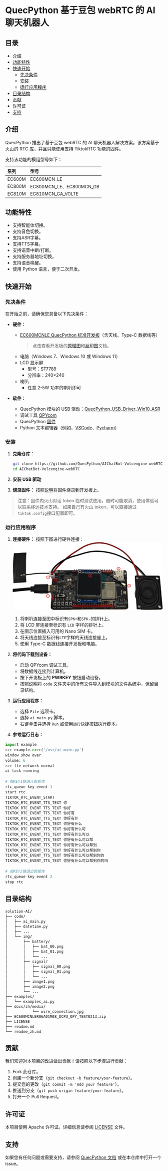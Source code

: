 # QuecPython 基于豆包 webRTC 的 AI 聊天机器人

## 目录

- [介绍](#介绍)
- [功能特性](#功能特性)
- [快速开始](#快速开始)
  - [先决条件](#先决条件)
  - [安装](#安装)
  - [运行应用程序](#运行应用程序)
- [目录结构](#目录结构)
- [贡献](#贡献)
- [许可证](#许可证)
- [支持](#支持)

## 介绍

QuecPython 推出了基于豆包 webRTC 的 AI 聊天机器人解决方案。该方案基于火山的 RTC 库，并且只能使用支持 TiktokRTC 功能的固件。

支持该功能的模组型号如下：

| 系列   | 型号                                                         |
| :----- | :----------------------------------------------------------- |
| EC600M | EC600MCN_LE                                                  |
| EC800M | EC800MCN_LE、EC800MCN_GB                                     |
| EG810M | EG810MCN_GA_VOLTE                                            |

## 功能特性

- 支持智能体切换。
- 支持音色切换。
- 支持ASR字幕。
- 支持TTS字幕。
- 支持语音中断/打断。
- 支持服务器地址切换。
- 支持语音唤醒。
- 使用 Python 语言，便于二次开发。

## 快速开始

### 先决条件

在开始之前，请确保您具备以下先决条件：

- **硬件：**
  - [EC600MCNLE QuecPython 标准开发板](https://python.quectel.com/doc/Getting_started/zh/evb/ec600x-evb.html)（含天线、Type-C 数据线等）
    > 点击查看开发板的[原理图](https://images.quectel.com/python/2023/05/EC600X_EVB_V3.2-SCH.pdf)和[丝印图](https://images.quectel.com/python/2023/05/EC600X_EVB_V3.2-丝印.pdf)文档。
  - 电脑（Windows 7、Windows 10 或 Windows 11）
  - LCD 显示屏
    - 型号：ST7789
    - 分辨率：240×240
  - 喇叭
    - 任意 2-5W 功率的喇叭即可

- **软件：**
  - QuecPython 模块的 USB 驱动：[QuecPython_USB_Driver_Win10_ASR](https://images.quectel.com/python/2023/04/Quectel_Windows_USB_DriverA_Customer_V1.1.13.zip)
  - 调试工具 [QPYcom](https://images.quectel.com/python/2022/12/QPYcom_V3.6.0.zip)
  - QuecPython [固件](https://github.com/QuecPython/AIChatBot-Volcengine-webRTC/releases/download/v1.0.0/EC600MCNLER06A01M08_OCPU_QPY_TEST0213.zip)
  - Python 文本编辑器（例如，[VSCode](https://code.visualstudio.com/)、[Pycharm](https://www.jetbrains.com/pycharm/download/)）

### 安装

1. **克隆仓库**：
   ```bash
   git clone https://github.com/QuecPython/AIChatBot-Volcengine-webRTC.git
   cd AIChatBot-Volcengine-webRTC
   ```

2. **安装 USB 驱动**

3. **烧录固件：**
   按照[说明](https://python.quectel.com/doc/Application_guide/zh/dev-tools/QPYcom/qpycom-dw.html#%E4%B8%8B%E8%BD%BD%E5%9B%BA%E4%BB%B6)将固件烧录到开发板上。

> 注意：固件内火山对话 token 临时测试使用，随时可能取消，使用体验可以联系移远技术支持。
> 如果自己有火山 token，可以直接通过`tiktok.config`接口配置即可。

### 运行应用程序

1. **连接硬件：**
   按照下图进行硬件连接：
   <img src="./docs/zh/media/wire_connection.jpg" style="zoom:67%;" /> 
   1. 将喇叭连接至图中标识有`SPK+`和`SPK-`的排针上。
   2. 将 LCD 屏连接至标识有 `LCD` 字样的排针上。
   3. 在图示位置插入可用的 Nano SIM 卡。
   4. 将天线连接至标识有`LTE`字样的天线连接座上。
   5. 使用 Type-C 数据线连接开发板和电脑。

2. **将代码下载到设备：**
   - 启动 QPYcom 调试工具。
   - 将数据线连接到计算机。
   - 按下开发板上的 **PWRKEY** 按钮启动设备。
   - 按照[说明](https://python.quectel.com/doc/Application_guide/zh/dev-tools/QPYcom/qpycom-dw.html#%E4%B8%8B%E8%BD%BD%E8%84%9A%E6%9C%AC)将 `code` 文件夹中的所有文件导入到模块的文件系统中，保留目录结构。

3. **运行应用程序：**
   - 选择 `File` 选项卡。
   - 选择 `ai_main.py` 脚本。
   - 右键单击并选择 `Run` 或使用`运行`快捷按钮执行脚本。

4. **参考运行日志：**
```python
import example
>>> example.exec('/usr/ai_main.py')
window show over
volume: 6
>>> lte network normal
ai task running

# 按KEY1键进入智能体
rtc_queue key event 1
start rtc
TIKTOK_RTC_EVENT_START
TIKTOK_RTC_EVENT_TTS_TEXT 你
TIKTOK_RTC_EVENT_TTS_TEXT 你好
TIKTOK_RTC_EVENT_TTS_TEXT 你好有
TIKTOK_RTC_EVENT_TTS_TEXT 你好有什
TIKTOK_RTC_EVENT_TTS_TEXT 你好有什么
TIKTOK_RTC_EVENT_TTS_TEXT 你好有什么可
TIKTOK_RTC_EVENT_TTS_TEXT 你好有什么可以
TIKTOK_RTC_EVENT_TTS_TEXT 你好有什么可以帮
TIKTOK_RTC_EVENT_TTS_TEXT 你好有什么可以帮到
TIKTOK_RTC_EVENT_TTS_TEXT 你好有什么可以帮到你
TIKTOK_RTC_EVENT_TTS_TEXT 你好有什么可以帮到你的
TIKTOK_RTC_EVENT_TTS_TEXT 你好有什么可以帮到你的吗

# 按KEY2键退出智能体
rtc_queue key event 2
stop rtc
```

## 目录结构

```plaintext
solution-AI/
├── code/
│   ├── ai_main.py
│   ├── datetime.py
│   ├── ...
│   └── img/
│       ├── battery/
│       │   ├── bat_00.png
│       │   ├── bat_01.png
│       │   └── ...
│       ├── signal/
│       │   ├── signal_00.png
│       │   ├── signal_01.png
│       │   └── ...
│       ├── image1.png
│       ├── image2.png
│       └── ...
├── examples/
│   └── examples_ai.py
├── docs/zh/media/
│           └── wire_connection.jpg
├── EC600MCNLER06A01M08_OCPU_QPY_TEST0213.zip
├── LICENSE
├── readme.md
└── readme_zh.md
```

## 贡献

我们欢迎对本项目的改进做出贡献！请按照以下步骤进行贡献：

1. Fork 此仓库。
2. 创建一个新分支（`git checkout -b feature/your-feature`）。
3. 提交您的更改（`git commit -m 'Add your feature'`）。
4. 推送到分支（`git push origin feature/your-feature`）。
5. 打开一个 Pull Request。

## 许可证

本项目使用 Apache 许可证。详细信息请参阅 [LICENSE](LICENSE) 文件。

## 支持

如果您有任何问题或需要支持，请参阅 [QuecPython 文档](https://python.quectel.com/doc) 或在本仓库中打开一个 issue。